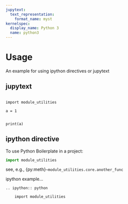 ```yaml
---
jupytext:
  text_representation:
    format_name: myst
kernelspec:
  display_name: Python 3
  name: python3
---
```


# Usage

An example for using ipython directives or jupytext

## jupytext

```{code-cell} ipython3

import module_utilities

a = 1
```

```{code-cell} ipython3

print(a)
```

## ipython directive

To use Python Boilerplate in a project:

```python
import module_utilities
```

see, e.g., {py:meth}`~module_utilities.core.another_func`

ipython example...

```{eval-rst}
.. ipython:: python

    import module_utilities
```
